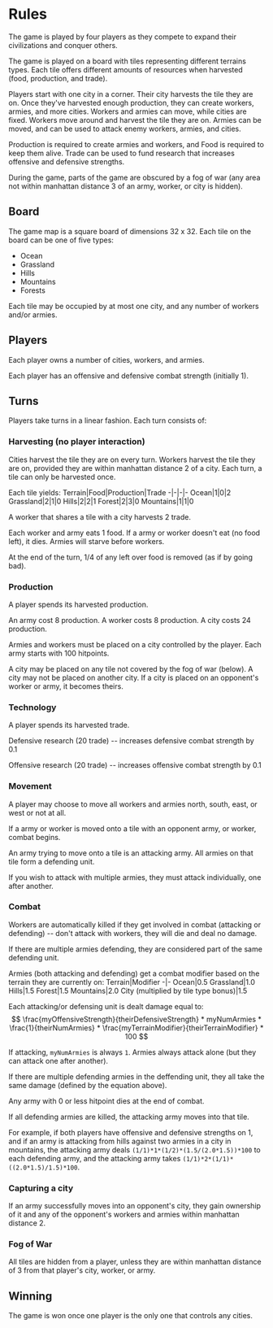 # Rules

The game is played by four players as they compete to expand their civilizations and conquer others.

The game is played on a board with tiles representing different terrains types. Each tile offers different amounts of resources when harvested (food, production, and trade).

Players start with one city in a corner. Their city harvests the tile they are on. Once they've harvested enough production, they can create workers, armies, and more cities. Workers and armies can move, while cities are fixed. Workers move around and harvest the tile they are on. Armies can be moved, and can be used to attack enemy workers, armies, and cities.

Production is required to create armies and workers, and Food is required to keep them alive. Trade can be used to fund research that increases offensive and defensive strengths.

During the game, parts of the game are obscured by a fog of war (any area not within manhattan distance 3 of an army, worker, or city is hidden). 

## Board
The game map is a square board of dimensions 32 x 32. Each tile on the board can be one of five types:
* Ocean
* Grassland
* Hills
* Mountains
* Forests

Each tile may be occupied by at most one city, and any number of workers and/or armies.

## Players

Each player owns a number of cities, workers, and armies.

Each player has an offensive and defensive combat strength (initially 1).

## Turns

Players take turns in a linear fashion. Each turn consists of:

### Harvesting (no player interaction)
Cities harvest the tile they are on every turn. Workers harvest the tile they are on, provided they are within manhattan distance 2 of a city. Each turn, a tile can only be harvested once.

Each tile yields:
Terrain|Food|Production|Trade
-|-|-|-
Ocean|1|0|2
Grassland|2|1|0
Hills|2|2|1
Forest|2|3|0
Mountains|1|1|0

A worker that shares a tile with a city harvests 2 trade.

Each worker and army eats 1 food. If a army or worker doesn't eat (no food left), it dies. Armies will starve before workers.

At the end of the turn, 1/4 of any left over food is removed (as if by going bad).

### Production
A player spends its harvested production. 

An army cost 8 production. 
A worker costs 8 production.
A city costs 24 production.

Armies and workers must be placed on a city controlled by the player. Each army starts with 100 hitpoints.

A city may be placed on any tile not covered by the fog of war (below). A city may not be placed on another city. If a city is placed on an opponent's worker or army, it becomes theirs.

### Technology
A player spends its harvested trade.

Defensive research (20 trade) -- increases defensive combat strength by 0.1

Offensive research (20 trade) -- increases offensive combat strength by 0.1

### Movement
A player may choose to move all workers and armies north, south, east, or west or not at all.

If a army or worker is moved onto a tile with an opponent army, or worker, combat begins.

An army trying to move onto a tile is an attacking army. All armies on that tile form a defending unit.

If you wish to attack with multiple armies, they must attack individually, one after another.

### Combat
Workers are automatically killed if they get involved in combat (attacking or defending) -- don't attack with workers, they will die and deal no damage.

If there are multiple armies defending, they are considered part of the same defending unit.

Armies (both attacking and defending) get a combat modifier based on the terrain they are currently on:
Terrain|Modifier
-|-
Ocean|0.5
Grassland|1.0
Hills|1.5
Forest|1.5
Mountains|2.0
City (multiplied by tile type bonus)|1.5


Each attacking/or defensing unit is dealt damage equal to:
$$
\frac{myOffensiveStrength}{theirDefensiveStrength} * myNumArmies * \frac{1}{theirNumArmies} * \frac{myTerrainModifier}{theirTerrainModifier} * 100
$$

If attacking, `myNumArmies` is always `1`. Armies always attack alone (but they can attack one after another).

If there are multiple defending armies in the deffending unit, they all take the same damage (defined by the equation above).

Any army with 0 or less hitpoint dies at the end of combat.

If all defending armies are killed, the attacking army moves into that tile. 

For example, if both players have offensive and defensive strengths on 1, and if an army is attacking from hills against two armies in a city in mountains, the attacking army deals `(1/1)*1*(1/2)*(1.5/(2.0*1.5))*100` to each defending army, and the attacking army takes `(1/1)*2*(1/1)*((2.0*1.5)/1.5)*100`.

### Capturing a city
If an army successfully moves into an opponent's city, they gain ownership of it and any of the opponent's workers and armies within manhattan distance 2.

### Fog of War
All tiles are hidden from a player, unless they are within manhattan distance of 3 from that player's city, worker, or army.

## Winning
The game is won once one player is the only one that controls any cities.
